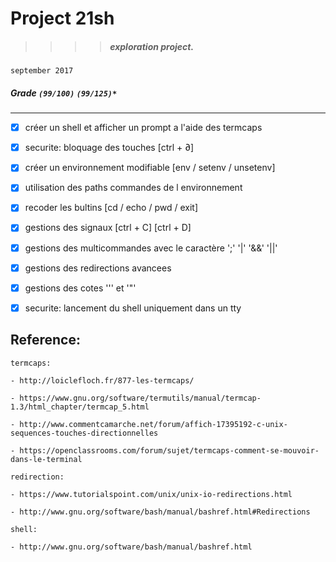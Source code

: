 # Project 21sh
>>>> ##### exploration project.
`september 2017`
##### Grade ``(99/100)`` ``(99/125)*``
--------  -----------------------

- [X] créer un shell et afficher un prompt a l'aide des termcaps
- [X] securite: bloquage des touches [ctrl + ∂]
- [X] créer un environnement modifiable [env / setenv / unsetenv]
- [X] utilisation des paths commandes de l environnement
- [X] recoder les bultins [cd / echo / pwd / exit]
- [X] gestions des signaux [ctrl + C] [ctrl + D]
- [X] gestions des multicommandes avec le caractère ';' '|' '&&' '||'
- [X] gestions des redirections avancees
- [X] gestions des cotes ''' et '"'
- [X] securite: lancement du shell uniquement dans un tty


## Reference:
```
termcaps:

- http://loiclefloch.fr/877-les-termcaps/

- https://www.gnu.org/software/termutils/manual/termcap-1.3/html_chapter/termcap_5.html

- http://www.commentcamarche.net/forum/affich-17395192-c-unix-sequences-touches-directionnelles

- https://openclassrooms.com/forum/sujet/termcaps-comment-se-mouvoir-dans-le-terminal

redirection:

- https://www.tutorialspoint.com/unix/unix-io-redirections.html

- http://www.gnu.org/software/bash/manual/bashref.html#Redirections

shell:

- http://www.gnu.org/software/bash/manual/bashref.html
```
